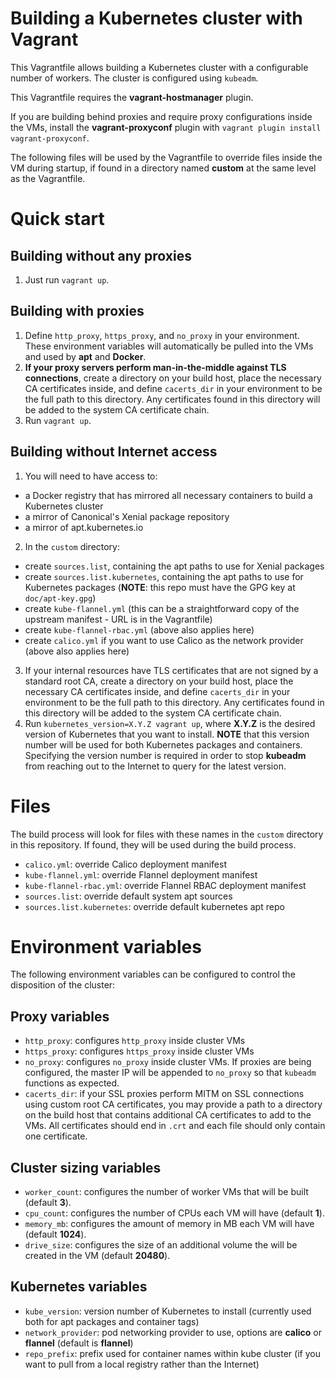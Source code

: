 Building a Kubernetes cluster with Vagrant
===

This Vagrantfile allows building a Kubernetes cluster with a configurable number of workers. The cluster is configured using `kubeadm`.

This Vagrantfile requires the **vagrant-hostmanager** plugin.

If you are building behind proxies and require proxy configurations inside the VMs, install the **vagrant-proxyconf** plugin with `vagrant plugin install vagrant-proxyconf`.

The following files will be used by the Vagrantfile to override files inside the VM during startup, if found in a directory named **custom** at the same level as the Vagrantfile.

Quick start
===

Building without any proxies
---
1. Just run `vagrant up`.

Building with proxies
---
1. Define `http_proxy`, `https_proxy`, and `no_proxy` in your environment. These environment variables will automatically be pulled into the VMs and used by **apt** and **Docker**.
2. **If your proxy servers perform man-in-the-middle against TLS connections**, create a directory on your build host, place the necessary CA certificates inside, and define `cacerts_dir` in your environment to be the full path to this directory. Any certificates found in this directory will be added to the system CA certificate chain.
3. Run `vagrant up`.

Building without Internet access
---
1. You will need to have access to:
  * a Docker registry that has mirrored all necessary containers to build a Kubernetes cluster
  * a mirror of Canonical's Xenial package repository
  * a mirror of apt.kubernetes.io
2. In the `custom` directory:
  * create `sources.list`, containing the apt paths to use for Xenial packages
  * create `sources.list.kubernetes`, containing the apt paths to use for Kubernetes packages (**NOTE**: this repo must have the GPG key at `doc/apt-key.gpg`)
  * create `kube-flannel.yml` (this can be a straightforward copy of the upstream manifest - URL is in the Vagrantfile)
  * create `kube-flannel-rbac.yml` (above also applies here)
  * create `calico.yml` if you want to use Calico as the network provider (above also applies here)
3. If your internal resources have TLS certificates that are not signed by a standard root CA, create a directory on your build host, place the necessary CA certificates inside, and define `cacerts_dir` in your environment to be the full path to this directory. Any certificates found in this directory will be added to the system CA certificate chain.
4. Run `kubernetes_version=X.Y.Z vagrant up`, where **X.Y.Z** is the desired version of Kubernetes that you want to install. **NOTE** that this version number will be used for both Kubernetes packages and containers. Specifying the version number is required in order to stop **kubeadm** from reaching out to the Internet to query for the latest version.

Files
===

The build process will look for files with these names in the `custom` directory in this repository. If found, they will be used during the build process.

* `calico.yml`: override Calico deployment manifest
* `kube-flannel.yml`: override Flannel deployment manifest
* `kube-flannel-rbac.yml`: override Flannel RBAC deployment manifest
* `sources.list`: override default system apt sources
* `sources.list.kubernetes`: override default kubernetes apt repo

Environment variables
===

The following environment variables can be configured to control the disposition of the cluster:

Proxy variables
---
* `http_proxy`: configures `http_proxy` inside cluster VMs
* `https_proxy`: configures `https_proxy` inside cluster VMs
* `no_proxy`: configures `no_proxy` inside cluster VMs. If proxies are being configured, the master IP will be appended to `no_proxy` so that `kubeadm` functions as expected.
* `cacerts_dir`: if your SSL proxies perform MITM on SSL connections using custom root CA certificates, you may provide a path to a directory on the build host that contains additional CA certificates to add to the VMs. All certificates should end in `.crt` and each file should only contain one certificate.

Cluster sizing variables
---
* `worker_count`: configures the number of worker VMs that will be built (default **3**).
* `cpu_count`: configures the number of CPUs each VM will have (default **1**).
* `memory_mb`: configures the amount of memory in MB each VM will have (default **1024**).
* `drive_size`: configures the size of an additional volume the will be created in the VM (default **20480**).

Kubernetes variables
---
* `kube_version`: version number of Kubernetes to install (currently used both for apt packages and container tags)
* `network_provider`: pod networking provider to use, options are **calico** or **flannel** (default is **flannel**)
* `repo_prefix`: prefix used for container names within kube cluster (if you want to pull from a local registry rather than the Internet)
